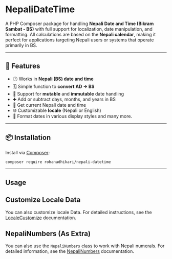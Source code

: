 # NepaliDateTime

A PHP Composer package for handling **Nepali Date and Time (Bikram Sambat - BS)** with full support for localization, date manipulation, and formatting. All calculations are based on the **Nepali calendar**, making it perfect for applications targeting Nepali users or systems that operate primarily in BS.

---

## 🚀 Features

- 🕒 Works in **Nepali (BS) date and time**
- 🗓 Simple function to **convert AD → BS**
- 🔁 Support for **mutable** and **immutable** date handling
- ➕ Add or subtract days, months, and years in BS
- 📅 Get current Nepali date and time
- 🌐 Customizable **locale** (Nepali or English)
- 🔢 Format dates in various display styles and many more.

---

## 📦 Installation

Install via [Composer](https://getcomposer.org/):

```bash
composer require rohanadhikari/nepali-datetime
```

---

## Usage

## Customize Locale Data

You can also customize locale Data.
For detailed instructions, see the [LocaleCustomize](./docs/LOCALECUSTOMIZE.md) documentation.

## NepaliNumbers (As Extra)

You can also use the `NepaliNumbers` class to work with Nepali numerals.
For detailed information, see the [NepaliNumbers](./docs/NEPALINUMBERS.md) documentation.
